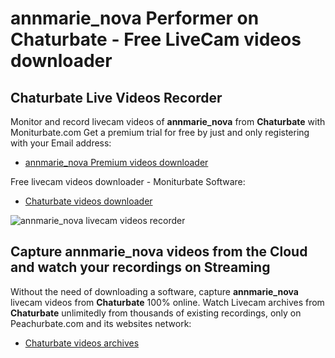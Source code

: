 # annmarie_nova Performer on Chaturbate - Free LiveCam videos downloader

## Chaturbate Live Videos Recorder

Monitor and record livecam videos of **annmarie_nova** from **Chaturbate** with Moniturbate.com
Get a premium trial for free by just and only registering with your Email address:
* [annmarie_nova Premium videos downloader](https://moniturbate.com/request-demo-licence-key.html)

Free livecam videos downloader - Moniturbate Software:
* [Chaturbate videos downloader](https://moniturbate.com/moniturbate-download-software.html)

![annmarie_nova livecam videos recorder](https://peachurnet.com/templates/moniturbate-software.png)


## Capture annmarie_nova videos from the Cloud and watch your recordings on Streaming

Without the need of downloading a software, capture **annmarie_nova** livecam videos from **Chaturbate** 100% online.
Watch Livecam archives from **Chaturbate** unlimitedly from thousands of existing recordings, only on Peachurbate.com and its websites network:
* [Chaturbate videos archives](https://peachurnet.com/)